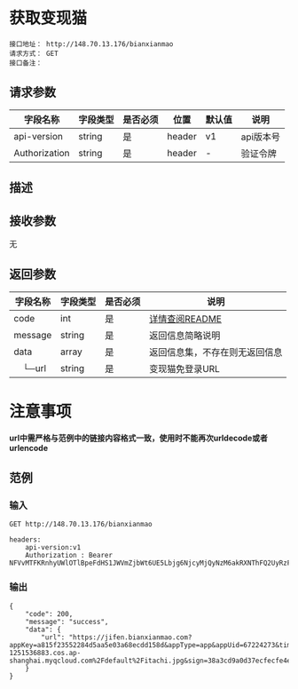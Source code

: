 # 获取变现猫
```
接口地址： http://148.70.13.176/bianxianmao
请求方式： GET
接口备注： 
```
## 请求参数

| 字段名称 | 字段类型 | 是否必须 | 位置 | 默认值 | 说明 |
|    -    |    -    |    -    |  -   |   -   |  -   |
| api-version | string | 是 | header | v1 | api版本号 |
| Authorization | string | 是 | header | - | 验证令牌 |

## 描述

## 接收参数

无

## 返回参数

| 字段名称 | 字段类型 | 是否必须 | 说明 |
|    -    |    -    |    -    |   -   |
| code | int | 是 | [详情查阅README](https://github.com/waitforu/docs/blob/master/README.md#%E9%83%A8%E5%88%86%E8%BF%94%E5%9B%9E%E4%BF%A1%E6%81%AFcode%E8%A1%A8) |
| message | string | 是 | 返回信息简略说明 |
| data | array | 是 | 返回信息集，不存在则无返回信息 |
|　└─url | string | 是 | 变现猫免登录URL |

# 注意事项
**url中需严格与范例中的链接内容格式一致，使用时不能再次urldecode或者urlencode**

## 范例

### 输入
```
GET http://148.70.13.176/bianxianmao

headers:
	api-version:v1
	Authorization : Bearer NFVvMTFKRnhyUWlOTlBpeFdHS1JWVmZjbWt6UE5Lbjg6NjcyMjQyNzM6akRXNThFQ2UyRzFyM1FSRlpxZDcwVTg0Njd6aU40b2M=
```
### 输出
```
{
    "code": 200,
    "message": "success",
    "data": {
        "url": "https://jifen.bianxianmao.com?appKey=a815f23552284d5aa5e03a68ecdd158d&appType=app&appUid=67224273&timestamp=1548312507415&nickName=runmanz&face=https%3A%2F%2Frunmanz-1251536883.cos.ap-shanghai.myqcloud.com%2Fdefault%2Fitachi.jpg&sign=38a3cd9a0d37ecfecfe4e83165982c08"
    }
}
```